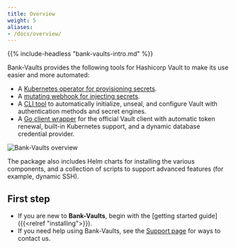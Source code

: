 ```yaml
---
title: Overview
weight: 5
aliases:
- /docs/overview/
---
```


{{% include-headless "bank-vaults-intro.md" %}}

Bank-Vaults provides the following tools for Hashicorp Vault to make its use easier and more automated:

- A [Kubernetes operator for provisioning secrets](/docs/operator/).
- A [mutating webhook for injecting secrets](/docs/mutating-webhook/).
- A [CLI tool](/docs/cli-tool/) to automatically initialize, unseal, and configure Vault with authentication methods and secret engines.
- A [Go client wrapper](/docs/go-library/) for the official Vault client with automatic token renewal, built-in Kubernetes support, and a dynamic database credential provider.

![Bank-Vaults overview](/docs/images/bank-vault-overview.png)

The package also includes Helm charts for installing the various components, and a collection of scripts to support advanced features (for example, dynamic SSH).

## First step

- If you are new to **Bank-Vaults**, begin with the [getting started guide]({{<relref "installing">}}).
- If you need help using Bank-Vaults, see the [Support page](/docs/support/) for ways to contact us.
